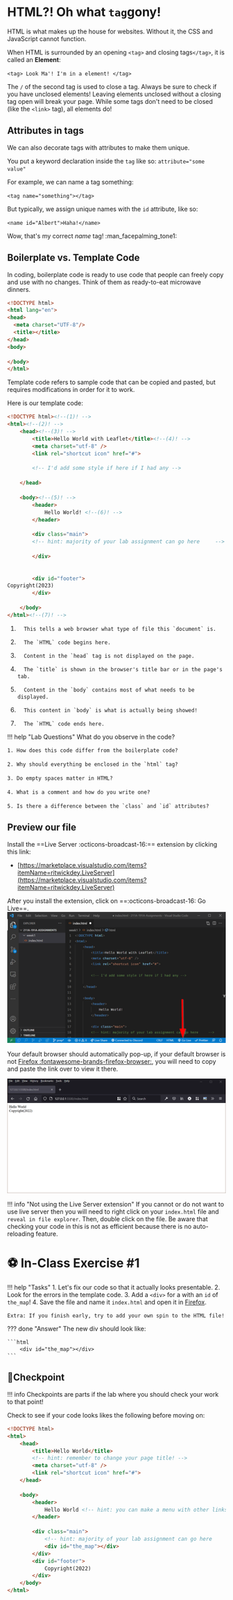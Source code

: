 # HTML?! Oh what `tag`gony!

HTML is what makes up the house for websites. Without it, the CSS and JavaScript cannot function. 

When HTML is surrounded by an opening `<tag>` and closing tags`</tag>`, it is called an **Element**:

`<tag> Look Ma'! I'm in a element! </tag>`

The `/` of the second tag is used to close a tag. Always be sure to check if you have unclosed elements! Leaving elements unclosed without a closing tag open will break your page. While some tags don't need to be closed (like the `<link>` tag), all elements do!

## Attributes in tags

We can also decorate tags with attributes to make them unique. 

You put a keyword declaration inside the `tag` like so: `attribute="some value"`

For example, we can name a tag something:

`<tag name="something"></tag>`

But typically, we assign unique names with the `id` attribute, like so:

`<name id="Albert">Haha!</name>`

Wow, that's my correct *name* tag! :man_facepalming_tone1:

## Boilerplate vs. Template Code

In coding, boilerplate code is ready to use code that people can freely copy and use with no changes. Think of them as ready-to-eat microwave dinners.

``` html linenums="1"
<!DOCTYPE html>
<html lang="en">
<head>
  <meta charset="UTF-8"/>
  <title></title>
</head>
<body>

</body>
</html>
```

Template code refers to sample code that can be copied and pasted, but requires modifications in order for it to work.

Here is our template code:

```html title="index.html"
<!DOCTYPE html><!--(1)! -->
<html><!--(2)! -->
    <head><!--(3)! -->
        <title>Hello World with Leaflet</title><!--(4)! -->
        <meta charset="utf-8" />
        <link rel="shortcut icon" href="#">

        <!-- I'd add some style if here if I had any -->

    </head>
    
    <body><!--(5)! -->
        <header>
            Hello World! <!--(6)! -->
        </header>
        
        <div class="main">
        <!-- hint: majority of your lab assignment can go here     -->
        
        </div>


        <div id="footer">
Copyright(2023)
        </div>
        
    </body>
</html><!--(7)! -->
```

1.       This tells a web browser what type of file this `document` is.
2.       The `HTML` code begins here.
3.       Content in the `head` tag is not displayed on the page. 
4.       The `title` is shown in the browser's title bar or in the page's tab.
5.       Content in the `body` contains most of what needs to be displayed.
6.       This content in `body` is what is actually being showed!
7.       The `HTML` code ends here. 

!!! help "Lab Questions"
    What do you observe in the code?

    1. How does this code differ from the boilerplate code?

    2. Why should everything be enclosed in the `html` tag?

    3. Do empty spaces matter in HTML?

    4. What is a comment and how do you write one?

    5. Is there a difference between the `class` and `id` attributes?

## Preview our file

Install the ==Live Server :octicons-broadcast-16:==  extension by clicking this link:

- [https://marketplace.visualstudio.com/items?itemName=ritwickdey.LiveServer](https://marketplace.visualstudio.com/items?itemName=ritwickdey.LiveServer)

After you install the extension, click on ==:octicons-broadcast-16: Go Live==.
![](./media/golive.png)

Your default browser should automatically pop-up, if your default browser is not [Firefox :fontawesome-brands-firefox-browser:](https://www.mozilla.org/en-US/firefox/new/), you will need to copy and paste the link over to view it there.

![](./media/live_preview.png)

!!! info "Not using the Live Server extension"
    If you cannot or do not want to use live server then you will need to right click on your `index.html` file and `reveal in file explorer`. Then, double click on the file. Be aware that checking your code in this is not as efficient because there is no auto-reloading feature.

# ⚽ In-Class Exercise #1

!!! help "Tasks"
    1. Let's fix our code so that it actually looks presentable. 
    2. Look for the errors in the template code.
    3. Add a `<div>` for a with an `id` of `the_map`! 
    4. Save the file and name it `index.html` and open it in [Firefox](https://www.mozilla.org/en-US/firefox/new/).
    
    Extra: If you finish early, try to add your own spin to the HTML file!


??? done "Answer"
    The new div should look like:

    ```html
        <div id="the_map"></div>
    ```

## 🏁Checkpoint

!!! info
    Checkpoints are parts if the lab where you should check your work to that point!

Check to see if your code looks likes the following before moving on:

```html title="index.html" linenums="1" hl_lines="17"
<!DOCTYPE html>
<html>
    <head>
        <title>Hello World</title>
        <!-- hint: remember to change your page title! -->
        <meta charset="utf-8" />
        <link rel="shortcut icon" href="#">
    </head>
    
    <body>
        <header>
            Hello World <!-- hint: you can make a menu with other links here if you'd like -->
        </header>
        
        <div class="main">
            <!-- hint: majority of your lab assignment can go here     -->
            <div id="the_map"></div>
        </div>
        <div id="footer">
            Copyright(2022)
        </div>
    </body>
</html>
```